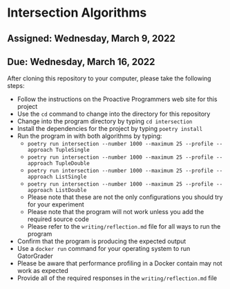 # Intersection Algorithms

## Assigned: Wednesday, March 9, 2022
## Due: Wednesday, March 16, 2022

After cloning this repository to your computer, please take the following steps:

- Follow the instructions on the Proactive Programmers web site for this project
- Use the `cd` command to change into the directory for this repository
- Change into the program directory by typing `cd intersection`
- Install the dependencies for the project by typing `poetry install`
- Run the program in with both algorithms by typing:
  - `poetry run intersection --number 1000 --maximum 25 --profile --approach TupleSingle`
  - `poetry run intersection --number 1000 --maximum 25 --profile --approach TupleDouble`
  - `poetry run intersection --number 1000 --maximum 25 --profile --approach ListSingle`
  - `poetry run intersection --number 1000 --maximum 25 --profile --approach ListDouble`
  - Please note that these are not the only configurations you should try for your experiment
  - Please note that the program will not work unless you add the required source code
  - Please refer to the `writing/reflection.md` file for all ways to run the program
- Confirm that the program is producing the expected output
- Use a `docker run` command for your operating system to run GatorGrader
- Please be aware that performance profiling in a Docker contain may not work as expected
- Provide all of the required responses in the `writing/reflection.md` file
